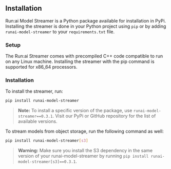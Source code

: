 ## Installation

Run:ai Model Streamer is a Python package available for installation in PyPi. Installing the streamer is done in your Python project using `pip` or by adding `runai-model-streamer` to your `requirements.txt` file.

### Setup

The Run:ai Streamer comes with precompiled C++ code compatible to run on any Linux machine. Installing the streamer with the pip command is supported for x86_64 processors.

### Installation

To install the streamer, run:

```bash
pip install runai-model-streamer
```

> **Note:** To install a specific version of the package, use `runai-model-streamer==0.3.1`. Visit our PyPi or GitHub repository for the list of available versions.

To stream models from object storage, run the following command as well:

```bash
pip install runai-model-streamer[s3]
```

> **Warning:** Make sure you install the S3 dependency in the same version of your runai-model-streamer by running `pip install runai-model-streamer[s3]==0.3.1`.
